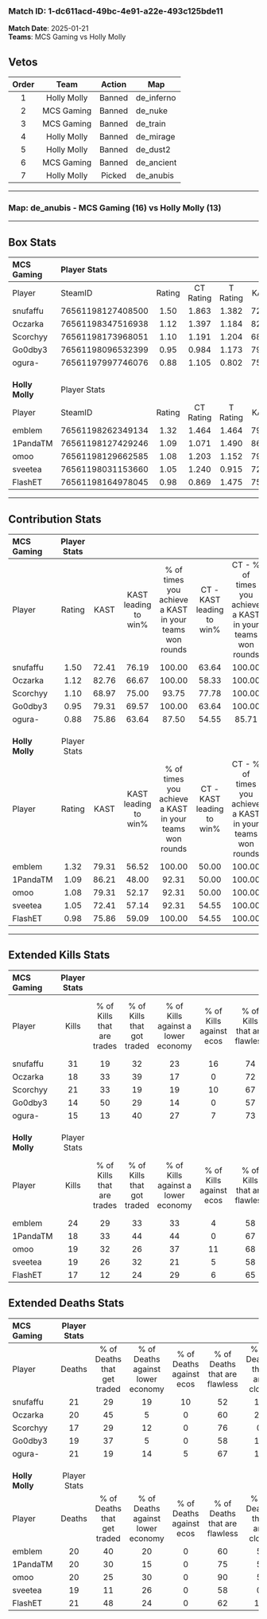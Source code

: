 ### Match ID: 1-dc611acd-49bc-4e91-a22e-493c125bde11  
**Match Date**: 2025-01-21  
**Teams**: MCS Gaming vs Holly Molly  

## Vetos  

| Order | Team | Action | Map |
| :---: | :--: | :----: | --- |
| 1 | Holly Molly | Banned | de_inferno |
| 2 | MCS Gaming | Banned | de_nuke |
| 3 | MCS Gaming | Banned | de_train |
| 4 | Holly Molly | Banned | de_mirage |
| 5 | Holly Molly | Banned | de_dust2 |
| 6 | MCS Gaming | Banned | de_ancient |
| 7 | Holly Molly | Picked | de_anubis |

---  

### **Map**: de_anubis - MCS Gaming (16) vs Holly Molly (13)  
---  

## Box Stats  

| **MCS Gaming**  | Player Stats      |        |           |          |       |       |       |         |        |      |     |
| :- | :- | :-: | :-: | :-: | :-: | :-: | :-: | :-: | :-: | :-: | :-: |
| Player          | SteamID           | Rating | CT Rating | T Rating | KAST  |  ADR  | Kills | Assists | Deaths | K/D  | HS% |
| snufaffu        | 76561198127408500 |  1.50  |   1.863   |  1.382   | 72.41 | 110.9 |  31   |    6    |   21   | 1.48 | 41  |
| Oczarka         | 76561198347516938 |  1.12  |   1.397   |  1.184   | 82.76 | 78.9  |  18   |   10    |   20   | 0.90 | 55  |
| Scorchyy        | 76561198173968051 |  1.10  |   1.191   |  1.204   | 68.97 | 66.5  |  21   |    4    |   17   | 1.24 | 23  |
| Go0dby3         | 76561198096532399 |  0.95  |   0.984   |  1.173   | 79.31 | 66.7  |  14   |    9    |   19   | 0.74 | 50  |
| ogura-          | 76561197997746076 |  0.88  |   1.105   |  0.802   | 75.86 | 54.6  |  15   |    7    |   21   | 0.71 | 73  |
|                 |                   |        |           |          |       |       |       |         |        |      |     |
|                 |                   |        |           |          |       |       |       |         |        |      |     |
|                 |                   |        |           |          |       |       |       |         |        |      |     |
| **Holly Molly** | Player Stats      |        |           |          |       |       |       |         |        |      |     |
| Player          | SteamID           | Rating | CT Rating | T Rating | KAST  |  ADR  | Kills | Assists | Deaths | K/D  | HS% |
| emblem          | 76561198262349134 |  1.32  |   1.464   |  1.464   | 79.31 | 94.2  |  24   |    8    |   20   | 1.20 | 70  |
| 1PandaTM        | 76561198127429246 |  1.09  |   1.071   |  1.490   | 86.21 | 68.1  |  18   |    3    |   20   | 0.90 | 66  |
| omoo            | 76561198129662585 |  1.08  |   1.203   |  1.152   | 79.31 | 68.6  |  19   |    7    |   20   | 0.95 | 15  |
| sveetea         | 76561198031153660 |  1.05  |   1.240   |  0.915   | 72.41 | 69.1  |  19   |    5    |   19   | 1.00 | 42  |
| FlashET         | 76561198164978045 |  0.98  |   0.869   |  1.475   | 75.86 | 65.9  |  17   |    9    |   21   | 0.81 | 23  |
---  

## Contribution Stats  

| **MCS Gaming**  | Player Stats |       |                      |                                                        |                           |                                                             |                          |                                                            |
| :- | :-: | :-: | :-: | :-: | :-: | :-: | :-: | :-: |
| Player          |    Rating    | KAST  | KAST leading to win% | % of times you achieve a KAST in your teams won rounds | CT - KAST leading to win% | CT - % of times you achieve a KAST in your teams won rounds | T - KAST leading to win% | T - % of times you achieve a KAST in your teams won rounds |
| snufaffu        |     1.50     | 72.41 |        76.19         |                         100.00                         |           63.64           |                           100.00                            |          90.00           |                           100.00                           |
| Oczarka         |     1.12     | 82.76 |        66.67         |                         100.00                         |           58.33           |                           100.00                            |          75.00           |                           100.00                           |
| Scorchyy        |     1.10     | 68.97 |        75.00         |                         93.75                          |           77.78           |                           100.00                            |          72.73           |                           88.89                            |
| Go0dby3         |     0.95     | 79.31 |        69.57         |                         100.00                         |           63.64           |                           100.00                            |          75.00           |                           100.00                           |
| ogura-          |     0.88     | 75.86 |        63.64         |                         87.50                          |           54.55           |                            85.71                            |          72.73           |                           88.89                            |
|                 |              |       |                      |                                                        |                           |                                                             |                          |                                                            |
|                 |              |       |                      |                                                        |                           |                                                             |                          |                                                            |
|                 |              |       |                      |                                                        |                           |                                                             |                          |                                                            |
| **Holly Molly** | Player Stats |       |                      |                                                        |                           |                                                             |                          |                                                            |
| Player          |    Rating    | KAST  | KAST leading to win% | % of times you achieve a KAST in your teams won rounds | CT - KAST leading to win% | CT - % of times you achieve a KAST in your teams won rounds | T - KAST leading to win% | T - % of times you achieve a KAST in your teams won rounds |
| emblem          |     1.32     | 79.31 |        56.52         |                         100.00                         |           50.00           |                           100.00                            |          63.64           |                           100.00                           |
| 1PandaTM        |     1.09     | 86.21 |        48.00         |                         92.31                          |           50.00           |                           100.00                            |          46.15           |                           85.71                            |
| omoo            |     1.08     | 79.31 |        52.17         |                         92.31                          |           50.00           |                           100.00                            |          54.55           |                           85.71                            |
| sveetea         |     1.05     | 72.41 |        57.14         |                         92.31                          |           54.55           |                           100.00                            |          60.00           |                           85.71                            |
| FlashET         |     0.98     | 75.86 |        59.09         |                         100.00                         |           54.55           |                           100.00                            |          63.64           |                           100.00                           |
---  

## Extended Kills Stats  

| **MCS Gaming**  | Player Stats |                            |                            |                                    |                         |                              |                                 |                                       |                    |           |
| :- | :-: | :-: | :-: | :-: | :-: | :-: | :-: | :-: | :-: | :-: |
| Player          |    Kills     | % of Kills that are trades | % of Kills that got traded | % of Kills against a lower economy | % of Kills against ecos | % of Kills that are flawless | % of Kills that are close duels | % of Kills that are assisted by flash | Pistol Round Kills | AWP Kills |
| snufaffu        |      31      |             19             |             32             |                 23                 |           16            |              74              |                6                |                   0                   |         3          |     6     |
| Oczarka         |      18      |             33             |             39             |                 17                 |            0            |              72              |                0                |                   0                   |         1          |     0     |
| Scorchyy        |      21      |             33             |             19             |                 19                 |           10            |              67              |                0                |                   0                   |         1          |     9     |
| Go0dby3         |      14      |             50             |             29             |                 14                 |            0            |              57              |                7                |                   0                   |         2          |     0     |
| ogura-          |      15      |             13             |             40             |                 27                 |            7            |              73              |                7                |                   0                   |         3          |     0     |
|                 |              |                            |                            |                                    |                         |                              |                                 |                                       |                    |           |
|                 |              |                            |                            |                                    |                         |                              |                                 |                                       |                    |           |
|                 |              |                            |                            |                                    |                         |                              |                                 |                                       |                    |           |
| **Holly Molly** | Player Stats |                            |                            |                                    |                         |                              |                                 |                                       |                    |           |
| Player          |    Kills     | % of Kills that are trades | % of Kills that got traded | % of Kills against a lower economy | % of Kills against ecos | % of Kills that are flawless | % of Kills that are close duels | % of Kills that are assisted by flash | Pistol Round Kills | AWP Kills |
| emblem          |      24      |             29             |             33             |                 33                 |            4            |              58              |                8                |                   4                   |         0          |     0     |
| 1PandaTM        |      18      |             33             |             44             |                 44                 |            0            |              67              |               28                |                   6                   |         2          |     0     |
| omoo            |      19      |             32             |             26             |                 37                 |           11            |              68              |               16                |                  11                   |         1          |    11     |
| sveetea         |      19      |             26             |             32             |                 21                 |            5            |              58              |               11                |                   5                   |         1          |     0     |
| FlashET         |      17      |             12             |             24             |                 29                 |            6            |              65              |               12                |                   6                   |         0          |     0     |
## Extended Deaths Stats  

| **MCS Gaming**  | Player Stats |                             |                                   |                          |                               |                            |                           |               |
| :- | :-: | :-: | :-: | :-: | :-: | :-: | :-: | :-: |
| Player          |    Deaths    | % of Deaths that get traded | % of Deaths against lower economy | % of Deaths against ecos | % of Deaths that are flawless | % of Deaths that are close | % of Deaths while blinded | Deaths to AWP |
| snufaffu        |      21      |             29              |                19                 |            10            |              52               |             14             |             5             |       2       |
| Oczarka         |      20      |             45              |                 5                 |            0             |              60               |             25             |             5             |       1       |
| Scorchyy        |      17      |             29              |                12                 |            0             |              76               |             0              |             6             |       3       |
| Go0dby3         |      19      |             37              |                 5                 |            0             |              58               |             16             |             5             |       1       |
| ogura-          |      21      |             19              |                14                 |            5             |              67               |             10             |            10             |       4       |
|                 |              |                             |                                   |                          |                               |                            |                           |               |
|                 |              |                             |                                   |                          |                               |                            |                           |               |
|                 |              |                             |                                   |                          |                               |                            |                           |               |
| **Holly Molly** | Player Stats |                             |                                   |                          |                               |                            |                           |               |
| Player          |    Deaths    | % of Deaths that get traded | % of Deaths against lower economy | % of Deaths against ecos | % of Deaths that are flawless | % of Deaths that are close | % of Deaths while blinded | Deaths to AWP |
| emblem          |      20      |             40              |                20                 |            0             |              60               |             5              |             0             |       2       |
| 1PandaTM        |      20      |             30              |                15                 |            0             |              75               |             5              |             0             |       4       |
| omoo            |      20      |             25              |                30                 |            0             |              90               |             5              |             0             |       3       |
| sveetea         |      19      |             11              |                26                 |            0             |              58               |             0              |             0             |       4       |
| FlashET         |      21      |             48              |                24                 |            0             |              62               |             10             |             0             |       2       |
